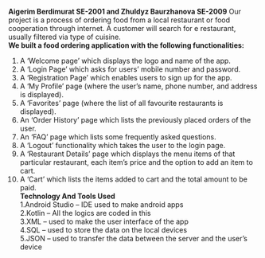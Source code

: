 **Aigerim Berdimurat SE-2001 and Zhuldyz Baurzhanova SE-2009**
Our project is a process of ordering food from a local restaurant or food cooperation through internet. 
A customer will search for e restaurant, usually filtered via type of cuisine. \
**We built a food ordering application with the following functionalities:** 
1. A ‘Welcome page’ which displays the logo and name of the app.
2. A ‘Login Page’ which asks for users’ mobile number and password.
3. A ‘Registration Page’ which enables users to sign up for the app.
4. A ‘My Profile’ page (where the user’s name, phone number, and address is displayed).
5. A ‘Favorites’ page (where the list of all favourite restaurants is displayed).
6. An ‘Order History’ page which lists the previously placed orders of the user.
7. An ‘FAQ’ page which lists some frequently asked questions.
8. A ‘Logout’ functionality which takes the user to the login page.
9. A ‘Restaurant Details’ page which displays the menu items of that particular restaurant, each item’s price and the option to add an item to cart.
10. A ‘Cart’ which lists the items added to cart and the total amount to be paid. \
**Technology And Tools Used** \
1.Android Studio – IDE used to make android apps \
2.Kotlin – All the logics are coded in this \
3.XML – used to make the user interface of the app \
4.SQL – used to store the data on the local devices \
5.JSON – used to transfer the data between the server and the user’s device
